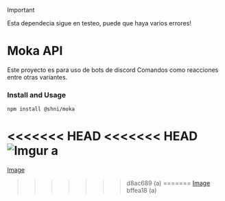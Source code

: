 > [!IMPORTANT]
> Esta dependecia sigue en testeo, puede que haya varios errores!

# Moka API

Este proyecto es para uso de bots de discord
Comandos como reacciones entre otras variantes.

### Install and Usage

```
npm install @shni/moka
```

<<<<<<< HEAD
<<<<<<< HEAD
![Imgur](https://imgur.com/Xb4U0Ij)
a
=======
[Image](https://imgur.com/Xb4U0Ij)
>>>>>>> d8ac689 (a)
=======
[Image](https://imgur.com/Xb4U0Ij)
>>>>>>> bffea18 (a)
